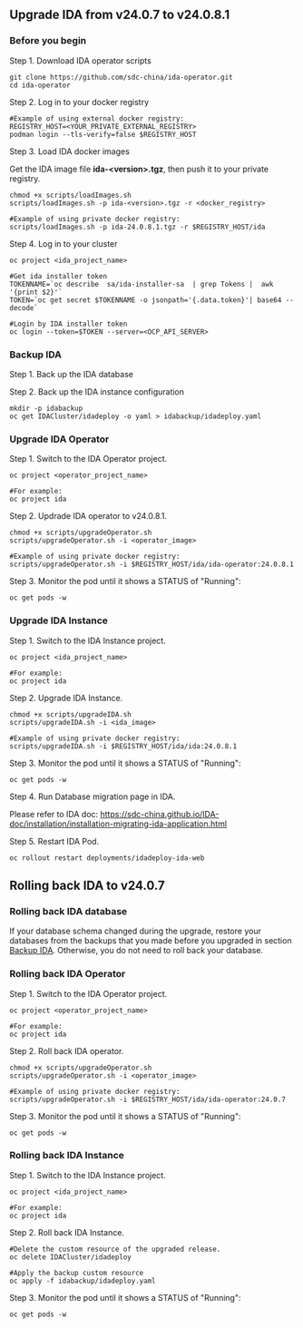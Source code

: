 ## Upgrade IDA from v24.0.7 to v24.0.8.1

### Before you begin

Step 1. Download IDA operator scripts

```
git clone https://github.com/sdc-china/ida-operator.git
cd ida-operator
```

Step 2. Log in to your docker registry

```
#Example of using external docker registry:
REGISTRY_HOST=<YOUR_PRIVATE_EXTERNAL_REGISTRY>
podman login --tls-verify=false $REGISTRY_HOST
```

Step 3. Load IDA docker images

Get the IDA image file **ida-&lt;version&gt;.tgz**, then push it to your private registry.

```
chmod +x scripts/loadImages.sh
scripts/loadImages.sh -p ida-<version>.tgz -r <docker_registry>
  
#Example of using private docker registry:
scripts/loadImages.sh -p ida-24.0.8.1.tgz -r $REGISTRY_HOST/ida
```

Step 4. Log in to your cluster

```
oc project <ida_project_name>

#Get ida installer token
TOKENNAME=`oc describe  sa/ida-installer-sa  | grep Tokens |  awk '{print $2}'`
TOKEN=`oc get secret $TOKENNAME -o jsonpath='{.data.token}'| base64 --decode`

#Login by IDA installer token
oc login --token=$TOKEN --server=<OCP_API_SERVER>
```

### Backup IDA

Step 1. Back up the IDA database

Step 2. Back up the IDA instance configuration

```
mkdir -p idabackup
oc get IDACluster/idadeploy -o yaml > idabackup/idadeploy.yaml
```


### Upgrade IDA Operator

Step 1. Switch to the IDA Operator project.

```
oc project <operator_project_name>

#For example:
oc project ida
```

Step 2. Updrade IDA operator to v24.0.8.1.

```
chmod +x scripts/upgradeOperator.sh
scripts/upgradeOperator.sh -i <operator_image>

#Example of using private docker registry:
scripts/upgradeOperator.sh -i $REGISTRY_HOST/ida/ida-operator:24.0.8.1
```

Step 3. Monitor the pod until it shows a STATUS of "Running":

```
oc get pods -w
```


### Upgrade IDA Instance

Step 1. Switch to the IDA Instance project.

```
oc project <ida_project_name>

#For example:
oc project ida
```

Step 2. Upgrade IDA Instance.

```
chmod +x scripts/upgradeIDA.sh
scripts/upgradeIDA.sh -i <ida_image>

#Example of using private docker registry:
scripts/upgradeIDA.sh -i $REGISTRY_HOST/ida/ida:24.0.8.1
```

Step 3. Monitor the pod until it shows a STATUS of "Running":

```
oc get pods -w
```

Step 4. Run Database migration page in IDA.

Please refer to IDA doc: https://sdc-china.github.io/IDA-doc/installation/installation-migrating-ida-application.html

Step 5. Restart IDA Pod.

```
oc rollout restart deployments/idadeploy-ida-web

```

## Rolling back IDA to v24.0.7

### Rolling back IDA database

If your database schema changed during the upgrade, restore your databases from the backups that you made before you upgraded in section [Backup IDA](#backup-ida). Otherwise, you do not need to roll back your database.


### Rolling back IDA Operator

Step 1. Switch to the IDA Operator project.

```
oc project <operator_project_name>

#For example:
oc project ida
```

Step 2. Roll back IDA operator.

```
chmod +x scripts/upgradeOperator.sh
scripts/upgradeOperator.sh -i <operator_image>

#Example of using private docker registry:
scripts/upgradeOperator.sh -i $REGISTRY_HOST/ida/ida-operator:24.0.7
```

Step 3. Monitor the pod until it shows a STATUS of "Running":

```
oc get pods -w
```


### Rolling back IDA Instance

Step 1. Switch to the IDA Instance project.

```
oc project <ida_project_name>

#For example:
oc project ida
```

Step 2. Roll back IDA Instance.

```
#Delete the custom resource of the upgraded release.
oc delete IDACluster/idadeploy

#Apply the backup custom resource
oc apply -f idabackup/idadeploy.yaml
```

Step 3. Monitor the pod until it shows a STATUS of "Running":

```
oc get pods -w
```

